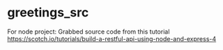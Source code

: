 # greetings_src


For node project: 
Grabbed source code from this tutorial
https://scotch.io/tutorials/build-a-restful-api-using-node-and-express-4